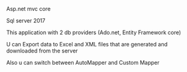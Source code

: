 Asp.net mvc core

Sql server 2017

This application with 2 db providers (Ado.net, Entity Framework core)

U can Export data to Excel and XML files that are generated and downloaded from the server

Also u can switch between AutoMapper and Custom Mapper
